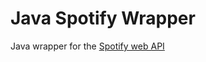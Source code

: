 # Java Spotify Wrapper
Java wrapper for the [Spotify web API](https://developer.spotify.com/documentation/web-api/)
